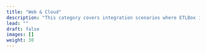 ```yaml
---
title: "Web & Cloud"
description: "This category covers integration scenarios where ETLBox is used in web-based or cloud-hosted environments."
lead: ""
draft: false
images: []
weight: 30
---
```

